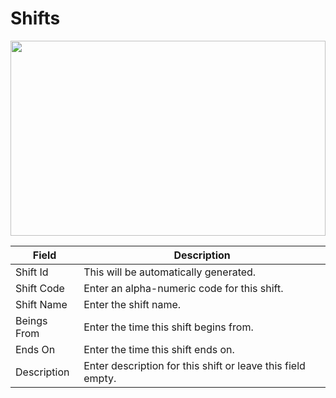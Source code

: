 # Shifts

<img src="" height="312px" width="100%">

| Field       | Description                                                 |
| ----------- | ----------------------------------------------------------- |
| Shift Id    | This will be automatically generated.                       |
| Shift Code  | Enter an alpha-numeric code for this shift.                 |
| Shift Name  | Enter the shift name.                                       |
| Beings From | Enter the time this shift begins from.                      |
| Ends On     | Enter the time this shift ends on.                          |
| Description | Enter description for this shift or leave this field empty. |
